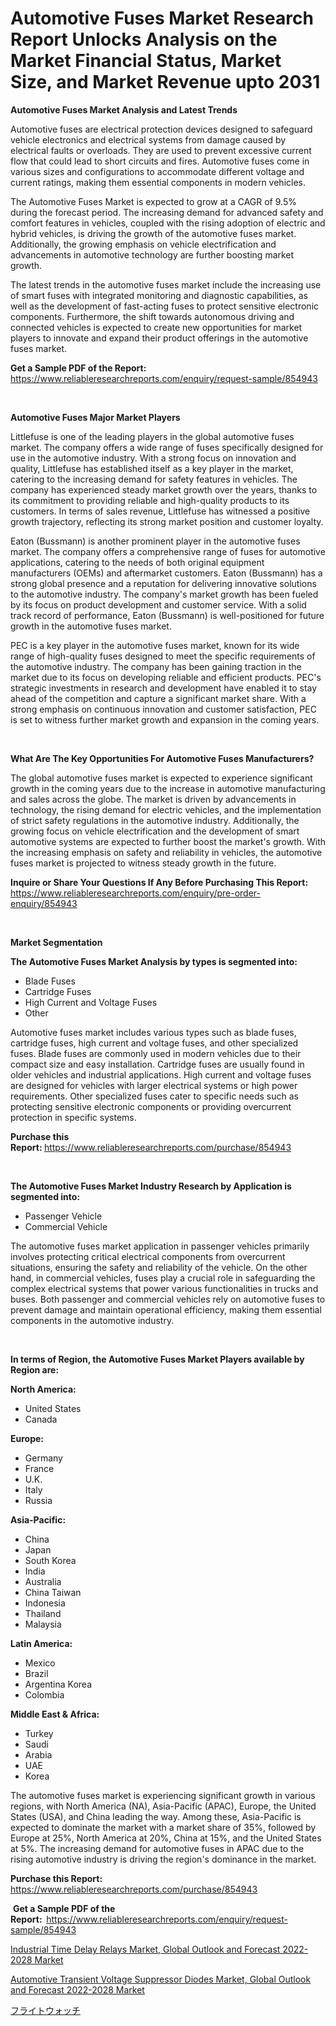 <p><h1>Automotive Fuses Market Research Report Unlocks Analysis on the Market Financial Status, Market Size, and Market Revenue upto 2031</h1></p><p><strong>Automotive Fuses Market Analysis and Latest Trends</strong></p>
<p><p>Automotive fuses are electrical protection devices designed to safeguard vehicle electronics and electrical systems from damage caused by electrical faults or overloads. They are used to prevent excessive current flow that could lead to short circuits and fires. Automotive fuses come in various sizes and configurations to accommodate different voltage and current ratings, making them essential components in modern vehicles.</p><p>The Automotive Fuses Market is expected to grow at a CAGR of 9.5% during the forecast period. The increasing demand for advanced safety and comfort features in vehicles, coupled with the rising adoption of electric and hybrid vehicles, is driving the growth of the automotive fuses market. Additionally, the growing emphasis on vehicle electrification and advancements in automotive technology are further boosting market growth.</p><p>The latest trends in the automotive fuses market include the increasing use of smart fuses with integrated monitoring and diagnostic capabilities, as well as the development of fast-acting fuses to protect sensitive electronic components. Furthermore, the shift towards autonomous driving and connected vehicles is expected to create new opportunities for market players to innovate and expand their product offerings in the automotive fuses market.</p></p>
<p><strong>Get a Sample PDF of the Report:&nbsp;</strong> <a href="https://www.reliableresearchreports.com/enquiry/request-sample/854943">https://www.reliableresearchreports.com/enquiry/request-sample/854943</a></p>
<p>&nbsp;</p>
<p><strong>Automotive Fuses Major Market Players</strong></p>
<p><p>Littlefuse is one of the leading players in the global automotive fuses market. The company offers a wide range of fuses specifically designed for use in the automotive industry. With a strong focus on innovation and quality, Littlefuse has established itself as a key player in the market, catering to the increasing demand for safety features in vehicles. The company has experienced steady market growth over the years, thanks to its commitment to providing reliable and high-quality products to its customers. In terms of sales revenue, Littlefuse has witnessed a positive growth trajectory, reflecting its strong market position and customer loyalty.</p><p>Eaton (Bussmann) is another prominent player in the automotive fuses market. The company offers a comprehensive range of fuses for automotive applications, catering to the needs of both original equipment manufacturers (OEMs) and aftermarket customers. Eaton (Bussmann) has a strong global presence and a reputation for delivering innovative solutions to the automotive industry. The company's market growth has been fueled by its focus on product development and customer service. With a solid track record of performance, Eaton (Bussmann) is well-positioned for future growth in the automotive fuses market.</p><p>PEC is a key player in the automotive fuses market, known for its wide range of high-quality fuses designed to meet the specific requirements of the automotive industry. The company has been gaining traction in the market due to its focus on developing reliable and efficient products. PEC's strategic investments in research and development have enabled it to stay ahead of the competition and capture a significant market share. With a strong emphasis on continuous innovation and customer satisfaction, PEC is set to witness further market growth and expansion in the coming years.</p></p>
<p>&nbsp;</p>
<p><strong>What Are The Key Opportunities For Automotive Fuses Manufacturers?</strong></p>
<p><p>The global automotive fuses market is expected to experience significant growth in the coming years due to the increase in automotive manufacturing and sales across the globe. The market is driven by advancements in technology, the rising demand for electric vehicles, and the implementation of strict safety regulations in the automotive industry. Additionally, the growing focus on vehicle electrification and the development of smart automotive systems are expected to further boost the market's growth. With the increasing emphasis on safety and reliability in vehicles, the automotive fuses market is projected to witness steady growth in the future.</p></p>
<p><strong>Inquire or Share Your Questions If Any Before Purchasing This Report:</strong> <a href="https://www.reliableresearchreports.com/enquiry/pre-order-enquiry/854943">https://www.reliableresearchreports.com/enquiry/pre-order-enquiry/854943</a></p>
<p>&nbsp;</p>
<p><strong>Market Segmentation</strong></p>
<p><strong>The Automotive Fuses Market Analysis by types is segmented into:</strong></p>
<p><ul><li>Blade Fuses</li><li>Cartridge Fuses</li><li>High Current and Voltage Fuses</li><li>Other</li></ul></p>
<p><p>Automotive fuses market includes various types such as blade fuses, cartridge fuses, high current and voltage fuses, and other specialized fuses. Blade fuses are commonly used in modern vehicles due to their compact size and easy installation. Cartridge fuses are usually found in older vehicles and industrial applications. High current and voltage fuses are designed for vehicles with larger electrical systems or high power requirements. Other specialized fuses cater to specific needs such as protecting sensitive electronic components or providing overcurrent protection in specific systems.</p></p>
<p><strong>Purchase this Report:&nbsp;</strong><a href="https://www.reliableresearchreports.com/purchase/854943">https://www.reliableresearchreports.com/purchase/854943</a></p>
<p>&nbsp;</p>
<p><strong>The Automotive Fuses Market Industry Research by Application is segmented into:</strong></p>
<p><ul><li>Passenger Vehicle</li><li>Commercial Vehicle</li></ul></p>
<p><p>The automotive fuses market application in passenger vehicles primarily involves protecting critical electrical components from overcurrent situations, ensuring the safety and reliability of the vehicle. On the other hand, in commercial vehicles, fuses play a crucial role in safeguarding the complex electrical systems that power various functionalities in trucks and buses. Both passenger and commercial vehicles rely on automotive fuses to prevent damage and maintain operational efficiency, making them essential components in the automotive industry.</p></p>
<p>&nbsp;</p>
<p><strong>In terms of Region, the Automotive Fuses Market Players available by Region are:</strong></p>
<p>
    <p> <strong> North America: </strong>
        <ul>
            <li>United States</li>
            <li>Canada</li>
        </ul>
        </p> 
    <p> <strong> Europe: </strong>
        <ul>
            <li>Germany</li>
            <li>France</li>
            <li>U.K.</li>
            <li>Italy</li>
            <li>Russia</li>
        </ul>
        </p> 
    <p> <strong> Asia-Pacific: </strong>
        <ul>
            <li>China</li>
            <li>Japan</li>
            <li>South Korea</li>
            <li>India</li>
            <li>Australia</li>
            <li>China Taiwan</li>
            <li>Indonesia</li>
            <li>Thailand</li>
            <li>Malaysia</li>
        </ul>
        </p> 
    <p> <strong> Latin America: </strong>
        <ul>
            <li>Mexico</li>
            <li>Brazil</li>
            <li>Argentina Korea</li>
            <li>Colombia</li>
        </ul>
        </p> 
    <p> <strong> Middle East & Africa: </strong>
        <ul>
            <li>Turkey</li>
            <li>Saudi</li>
            <li>Arabia</li>
            <li>UAE</li>
            <li>Korea</li>
        </ul>
    </p>
    </p>
<p><p>The automotive fuses market is experiencing significant growth in various regions, with North America (NA), Asia-Pacific (APAC), Europe, the United States (USA), and China leading the way. Among these, Asia-Pacific is expected to dominate the market with a market share of 35%, followed by Europe at 25%, North America at 20%, China at 15%, and the United States at 5%. The increasing demand for automotive fuses in APAC due to the rising automotive industry is driving the region's dominance in the market.</p></p>
<p><strong>Purchase this Report: </strong><a href="https://www.reliableresearchreports.com/purchase/854943">https://www.reliableresearchreports.com/purchase/854943</a></p>
<p>&nbsp;<strong>Get a Sample PDF of the Report:&nbsp;&nbsp;</strong><a href="https://www.reliableresearchreports.com/enquiry/request-sample/854943">https://www.reliableresearchreports.com/enquiry/request-sample/854943</a></p>
<p><strong></strong></p>
<p><p><a href="https://view.publitas.com/reportprime-1/decoding-the-industrial-time-delay-relays-market-global-outlook-and-forecast-2022-2028-market-a-deep-dive-into-the-latest-market-trends-market-segmentation-and-competitive-analysis/">Industrial Time Delay Relays Market, Global Outlook and Forecast 2022-2028 Market</a></p><p><a href="https://view.publitas.com/reportprime-1/automotive-transient-voltage-suppressor-diodes-market-global-outlook-and-forecast-2022-2028-market-insights-market-players-and-forecast-till-2030/">Automotive Transient Voltage Suppressor Diodes Market, Global Outlook and Forecast 2022-2028 Market</a></p><p><a href="https://medium.com/@gracielawharr/%E9%A3%9B%E8%A1%8C%E3%82%A6%E3%82%A9%E3%83%83%E3%83%81%E5%B8%82%E5%A0%B4-%E5%B8%82%E5%A0%B4%E3%82%B7%E3%82%A7%E3%82%A2-%E5%B8%82%E5%A0%B4%E3%83%88%E3%83%AC%E3%83%B3%E3%83%89-%E5%B0%86%E6%9D%A5%E3%81%AE%E6%88%90%E9%95%B7%E3%82%92%E6%8E%A2%E7%B4%A2-0346d246e7ea">フライトウォッチ</a></p></p>
